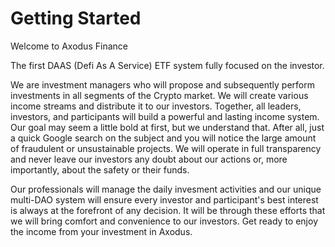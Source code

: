 # Getting Started

Welcome to Axodus Finance&#x20;

The first DAAS (Defi As A Service) ETF system fully focused on the investor.&#x20;

We are investment managers who will propose and subsequently perform investments in all segments of the Crypto market. We will create various income streams and distribute it to our investors. Together, all leaders, investors, and participants will build a powerful and lasting income system. Our goal may seem a little bold at first, but we understand that. After all, just a quick Google search on the subject and you will notice the large amount of fraudulent or unsustainable projects. We will operate in full transparency and never leave our investors any doubt about our actions or, more importantly, about the safety or their funds.&#x20;

Our professionals will manage the daily invesment activities and our unique multi-DAO system will ensure every investor and participant's best interest is always at the forefront of any decision. It will be through these efforts that we will bring comfort and convenience to our investors. Get ready to enjoy the income from your investment in Axodus.
